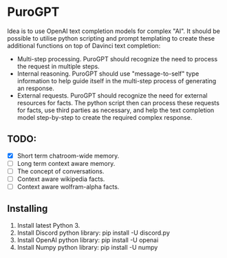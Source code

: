 # PuroGPT

Idea is to use OpenAI text completion models for complex "AI". It should be possible to utilise python
scripting and prompt templating to create these additional functions on top of Davinci text completion:

* Multi-step processing. PuroGPT should recognize the need to process the request in multiple steps.
* Internal reasoning. PuroGPT should use "message-to-self" type information to help guide itself
  in the multi-step process of generating an response.
* External requests. PuroGPT should recognize the need for external resources for facts. The python
  script then can process these requests for facts, use third parties as necessary, and help the
  text completion model step-by-step to create the required complex response.

## TODO:

- [X] Short term chatroom-wide memory.
- [ ] Long term context aware memory.
- [ ] The concept of conversations.
- [ ] Context aware wikipedia facts.
- [ ] Context aware wolfram-alpha facts.

## Installing

1. Install latest Python 3.
2. Install Discord python library: pip install -U discord.py
3. Install OpenAI python library: pip install -U openai
3. Install Numpy python library: pip install -U numpy

